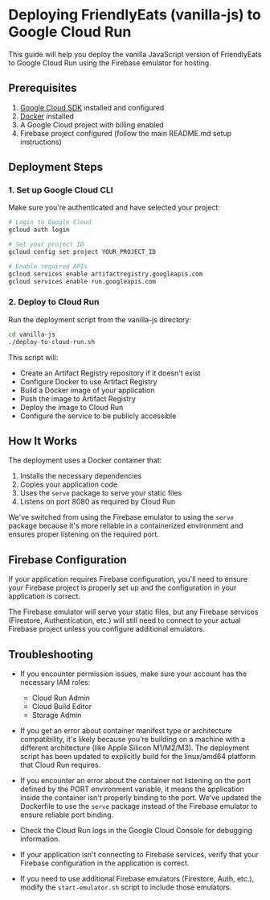 # Deploying FriendlyEats (vanilla-js) to Google Cloud Run

This guide will help you deploy the vanilla JavaScript version of FriendlyEats to Google Cloud Run using the Firebase emulator for hosting.

## Prerequisites

1. [Google Cloud SDK](https://cloud.google.com/sdk/docs/install) installed and configured
2. [Docker](https://docs.docker.com/get-docker/) installed
3. A Google Cloud project with billing enabled
4. Firebase project configured (follow the main README.md setup instructions)

## Deployment Steps

### 1. Set up Google Cloud CLI

Make sure you're authenticated and have selected your project:

```bash
# Login to Google Cloud
gcloud auth login

# Set your project ID
gcloud config set project YOUR_PROJECT_ID

# Enable required APIs
gcloud services enable artifactregistry.googleapis.com
gcloud services enable run.googleapis.com
```

### 2. Deploy to Cloud Run

Run the deployment script from the vanilla-js directory:

```bash
cd vanilla-js
./deploy-to-cloud-run.sh
```

This script will:
- Create an Artifact Registry repository if it doesn't exist
- Configure Docker to use Artifact Registry
- Build a Docker image of your application
- Push the image to Artifact Registry
- Deploy the image to Cloud Run
- Configure the service to be publicly accessible

## How It Works

The deployment uses a Docker container that:

1. Installs the necessary dependencies
2. Copies your application code
3. Uses the `serve` package to serve your static files
4. Listens on port 8080 as required by Cloud Run

We've switched from using the Firebase emulator to using the `serve` package because it's more reliable in a containerized environment and ensures proper listening on the required port.

## Firebase Configuration

If your application requires Firebase configuration, you'll need to ensure your Firebase project is properly set up and the configuration in your application is correct.

The Firebase emulator will serve your static files, but any Firebase services (Firestore, Authentication, etc.) will still need to connect to your actual Firebase project unless you configure additional emulators.

## Troubleshooting

- If you encounter permission issues, make sure your account has the necessary IAM roles:
  - Cloud Run Admin
  - Cloud Build Editor
  - Storage Admin

- If you get an error about container manifest type or architecture compatibility, it's likely because you're building on a machine with a different architecture (like Apple Silicon M1/M2/M3). The deployment script has been updated to explicitly build for the linux/amd64 platform that Cloud Run requires.

- If you encounter an error about the container not listening on the port defined by the PORT environment variable, it means the application inside the container isn't properly binding to the port. We've updated the Dockerfile to use the `serve` package instead of the Firebase emulator to ensure reliable port binding.

- Check the Cloud Run logs in the Google Cloud Console for debugging information.

- If your application isn't connecting to Firebase services, verify that your Firebase configuration in the application is correct.

- If you need to use additional Firebase emulators (Firestore, Auth, etc.), modify the `start-emulator.sh` script to include those emulators.
